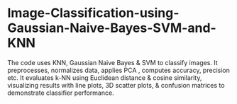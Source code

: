 # Image-Classification-using-Gaussian-Naive-Bayes-SVM-and-KNN
The code uses KNN, Gaussian Naive Bayes &amp; SVM to classify images. It preprocesses, normalizes data, applies PCA , computes accuracy, precision etc. It evaluates k-NN using Euclidean distance &amp; cosine similarity, visualizing results with line plots, 3D scatter plots, &amp; confusion matrices to demonstrate classifier performance.
